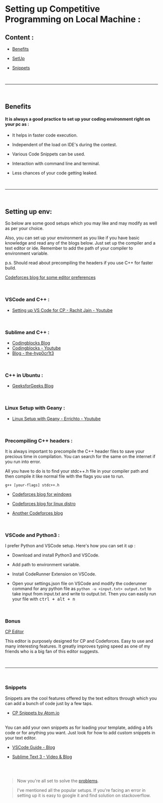 # Setting up Competitive Programming on Local Machine :

## Content :

- [Benefits](#Benefits)

- [SetUp](#Setting-up-env)

- [Snippets](#Snippets)


<br> <hr> <br>


## Benefits


#### It is always a good practice to set up your coding environment right on your pc as :

* It helps in faster code execution.

* Independent of the load on IDE's during the contest.

* Various Code Snippets can be used.

* Interaction with command line and terminal.

* Less chances of your code getting leaked.



<br> <hr> <br>



## Setting up env:

So below are some good setups which you may like and may modify as well as per your choice.

Also, you can set up your environment as you like if you have basic knowledge and read any of the blogs below. Just set up the compiler and a text editor or ide. Remember to add the path of your compiler to environment variable.

p.s. Should read about precompiling the headers if you use C++ for faster build.

[Codeforces blog for some editor preferences](https://codeforces.com/blog/entry/356)

<br>

### VSCode and C++ :
* [Setting up VS Code for CP - Rachit Jain - Youtube](https://www.youtube.com/watch?v=Y-_3rXgrRAY)

<br>

### Sublime and C++ :
* [Codingblocks Blog](https://blog.codingblocks.com/2019/setting-up-a-c-competitive-programming-environment/)
* [Codingblocks - Youtube](https://www.youtube.com/watch?v=Mt6Jb8u9XBk)
* [Blog - the-hyp0cr1t3](https://github.com/the-hyp0cr1t3/CC/blob/master/Setting%20up%20Sublime.md)

<br>

### C++ in Ubuntu :
* [GeeksforGeeks Blog](https://www.geeksforgeeks.org/setting-up-a-c-competitive-programming-environment/)

<br>

### Linux Setup with Geany :
* [Linux Setup with Geany - Errichto - Youtube](https://www.youtube.com/watch?v=ePZEkbbf3fc)

<br>

### Precompiling C++ headers :

It is always important to precompile the C++ header files to save your precious time in compilation. You can search for the same on the internet if you run into error.

All you have to do is to find your stdc++.h file in your compiler path and then compile it like normal file with the flags you use to run.

`g++ [your-flags] stdc++.h`

* [Codeforces blog for windows](https://codeforces.com/blog/entry/66809)

* [Codeforces blog for linux distro](https://codeforces.com/blog/entry/53909?)

* [Another Codeforces blog](https://codeforces.com/blog/entry/79026)

<br>

### VSCode and Python3 :

I prefer Python and VSCode setup. Here's how you can set it up :

* Download and install Python3 and VSCode.

* Add path to environment variable. 

* Install CodeRunner Extension on VSCode.

* Open your settings.json file on VSCode and modify the coderunner command for any python file as `python -u <input.txt> output.txt` to take input from input.txt and write to output.txt. Then you can easily run your file with <kbd> ctrl + alt + n </kbd>

<br>

### Bonus 

[CP Editor](https://cpeditor.org/)

This editor is purposely designed for CP and Codeforces. Easy to use and many interesting features. It greatly improves typing speed as one of my friends who is a big fan of this editor suggests.

<br> <hr> <br>

### Snippets

Snippets are the cool features offered by the text editors through which you can add a bunch of code just by a few taps. 

- [CP Snippets by Atom.io](https://atom.io/packages/cpp-competitive-programming-snippets)

<br> 
You can add your own snippets as for loading your template, adding a bfs code or for anything you want. Just look for how to add custom snippets in your text editor.

- [VSCode Guide - Blog](https://code.visualstudio.com/docs/editor/userdefinedsnippets)

- [Sublime Text 3 - Video & Blog](https://devdojo.com/episode/how-to-create-sublime-text-snippets)

<br> <br>

> Now you're all set to solve the [problems](https://github.com/luctivud/All-Of-Competitive-Programming/tree/master/01-Material).

> I've mentioned all the popular setups. If you're facing an error in setting up it is easy to google it and find solution on stackoverflow. 